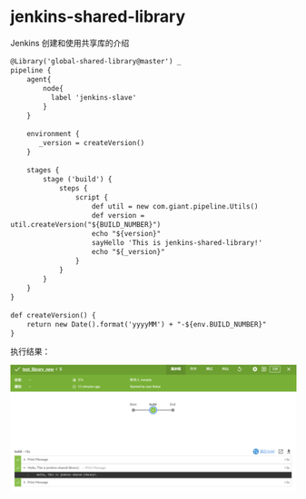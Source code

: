 # jenkins-shared-library
Jenkins 创建和使用共享库的介绍






```
@Library('global-shared-library@master') _
pipeline {
    agent{ 
        node{
          label 'jenkins-slave'
		}
    }
    
    environment {
       _version = createVersion()
    }
    
    stages {
        stage ('build') {
            steps {
                script {
                    def util = new com.giant.pipeline.Utils()
                    def version = util.createVersion("${BUILD_NUMBER}")
                    echo "${version}"
                    sayHello 'This is jenkins-shared-library!'
                    echo "${_version}"
                }
            }
        }
    }
}

def createVersion() {
    return new Date().format('yyyyMM') + "-${env.BUILD_NUMBER}"
}
```
执行结果：
 <tr>
    <td><img src="img/jenkins_library_result.png"/></td>
 </tr>
